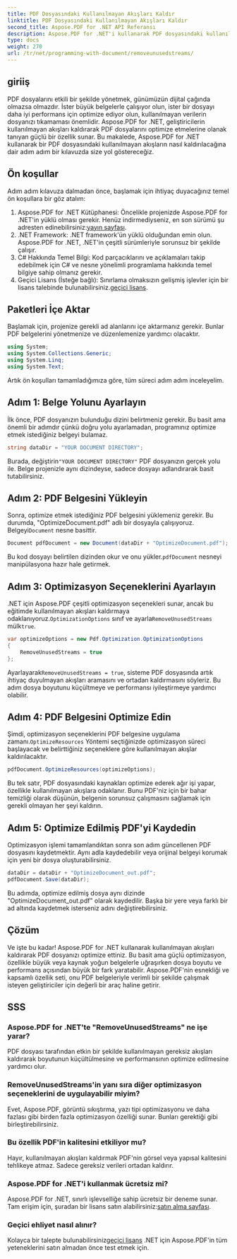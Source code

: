 ```yaml
---
title: PDF Dosyasındaki Kullanılmayan Akışları Kaldır
linktitle: PDF Dosyasındaki Kullanılmayan Akışları Kaldır
second_title: Aspose.PDF for .NET API Referansı
description: Aspose.PDF for .NET'i kullanarak PDF dosyasındaki kullanılmayan akışları nasıl kaldıracağınızı ve dosya boyutunu ve performansını nasıl iyileştireceğinizi öğrenin.
type: docs
weight: 270
url: /tr/net/programming-with-document/removeunusedstreams/
---
```

## giriiş

PDF dosyalarını etkili bir şekilde yönetmek, günümüzün dijital çağında olmazsa olmazdır. İster büyük belgelerle çalışıyor olun, ister bir dosyayı daha iyi performans için optimize ediyor olun, kullanılmayan verilerin dosyanızı tıkamaması önemlidir. Aspose.PDF for .NET, geliştiricilerin kullanılmayan akışları kaldırarak PDF dosyalarını optimize etmelerine olanak tanıyan güçlü bir özellik sunar. Bu makalede, Aspose.PDF for .NET kullanarak bir PDF dosyasındaki kullanılmayan akışların nasıl kaldırılacağına dair adım adım bir kılavuzda size yol göstereceğiz.

## Ön koşullar

Adım adım kılavuza dalmadan önce, başlamak için ihtiyaç duyacağınız temel ön koşullara bir göz atalım:

1.  Aspose.PDF for .NET Kütüphanesi: Öncelikle projenizde Aspose.PDF for .NET'in yüklü olması gerekir. Henüz indirmediyseniz, en son sürümü şu adresten edinebilirsiniz:[yayın sayfası](https://releases.aspose.com/pdf/net/).
2. .NET Framework: .NET framework'ün yüklü olduğundan emin olun. Aspose.PDF for .NET, .NET'in çeşitli sürümleriyle sorunsuz bir şekilde çalışır.
3. C# Hakkında Temel Bilgi: Kod parçacıklarını ve açıklamaları takip edebilmek için C# ve nesne yönelimli programlama hakkında temel bilgiye sahip olmanız gerekir.
4.  Geçici Lisans (İsteğe bağlı): Sınırlama olmaksızın gelişmiş işlevler için bir lisans talebinde bulunabilirsiniz.[geçici lisans](https://purchase.aspose.com/temporary-license/).


## Paketleri İçe Aktar

Başlamak için, projenize gerekli ad alanlarını içe aktarmanız gerekir. Bunlar PDF belgelerini yönetmenize ve düzenlemenize yardımcı olacaktır.

```csharp
using System;
using System.Collections.Generic;
using System.Linq;
using System.Text;
```

Artık ön koşulları tamamladığımıza göre, tüm süreci adım adım inceleyelim.

## Adım 1: Belge Yolunu Ayarlayın

İlk önce, PDF dosyanızın bulunduğu dizini belirtmeniz gerekir. Bu basit ama önemli bir adımdır çünkü doğru yolu ayarlamadan, programınız optimize etmek istediğiniz belgeyi bulamaz.

```csharp
string dataDir = "YOUR DOCUMENT DIRECTORY";
```

 Burada, değiştirin`"YOUR DOCUMENT DIRECTORY"` PDF dosyanızın gerçek yolu ile. Belge projenizle aynı dizindeyse, sadece dosyayı adlandırarak basit tutabilirsiniz.

## Adım 2: PDF Belgesini Yükleyin

Sonra, optimize etmek istediğiniz PDF belgesini yüklemeniz gerekir. Bu durumda, "OptimizeDocument.pdf" adlı bir dosyayla çalışıyoruz. Belgeyi`Document` nesne basittir.

```csharp
Document pdfDocument = new Document(dataDir + "OptimizeDocument.pdf");
```

 Bu kod dosyayı belirtilen dizinden okur ve onu yükler.`pdfDocument` nesneyi manipülasyona hazır hale getirmek.

## Adım 3: Optimizasyon Seçeneklerini Ayarlayın

 .NET için Aspose.PDF çeşitli optimizasyon seçenekleri sunar, ancak bu eğitimde kullanılmayan akışları kaldırmaya odaklanıyoruz.`OptimizationOptions` sınıf ve ayarla`RemoveUnusedStreams` mülk`true`.

```csharp
var optimizeOptions = new Pdf.Optimization.OptimizationOptions
{
    RemoveUnusedStreams = true
};
```

 Ayarlayarak`RemoveUnusedStreams = true`, sisteme PDF dosyasında artık ihtiyaç duyulmayan akışları aramasını ve ortadan kaldırmasını söyleriz. Bu adım dosya boyutunu küçültmeye ve performansı iyileştirmeye yardımcı olabilir.

## Adım 4: PDF Belgesini Optimize Edin

 Şimdi, optimizasyon seçeneklerini PDF belgesine uygulama zamanı.`OptimizeResources` Yöntemi seçtiğinizde optimizasyon süreci başlayacak ve belirttiğiniz seçeneklere göre kullanılmayan akışlar kaldırılacaktır.

```csharp
pdfDocument.OptimizeResources(optimizeOptions);
```

Bu tek satır, PDF dosyasındaki kaynakları optimize ederek ağır işi yapar, özellikle kullanılmayan akışlara odaklanır. Bunu PDF'niz için bir bahar temizliği olarak düşünün, belgenin sorunsuz çalışmasını sağlamak için gerekli olmayan her şeyi kaldırın.

## Adım 5: Optimize Edilmiş PDF'yi Kaydedin

Optimizasyon işlemi tamamlandıktan sonra son adım güncellenen PDF dosyasını kaydetmektir. Aynı adla kaydedebilir veya orijinal belgeyi korumak için yeni bir dosya oluşturabilirsiniz.

```csharp
dataDir = dataDir + "OptimizeDocument_out.pdf";
pdfDocument.Save(dataDir);
```

Bu adımda, optimize edilmiş dosya aynı dizinde "OptimizeDocument_out.pdf" olarak kaydedilir. Başka bir yere veya farklı bir ad altında kaydetmek isterseniz adını değiştirebilirsiniz.

## Çözüm

Ve işte bu kadar! Aspose.PDF for .NET kullanarak kullanılmayan akışları kaldırarak PDF dosyanızı optimize ettiniz. Bu basit ama güçlü optimizasyon, özellikle büyük veya kaynak yoğun belgelerle uğraşırken dosya boyutu ve performans açısından büyük bir fark yaratabilir. Aspose.PDF'nin esnekliği ve kapsamlı özellik seti, onu PDF belgeleriyle verimli bir şekilde çalışmak isteyen geliştiriciler için değerli bir araç haline getirir.

## SSS

### Aspose.PDF for .NET'te "RemoveUnusedStreams" ne işe yarar?
PDF dosyası tarafından etkin bir şekilde kullanılmayan gereksiz akışları kaldırarak boyutunun küçültülmesine ve performansının optimize edilmesine yardımcı olur.

### RemoveUnusedStreams'in yanı sıra diğer optimizasyon seçeneklerini de uygulayabilir miyim?
Evet, Aspose.PDF, görüntü sıkıştırma, yazı tipi optimizasyonu ve daha fazlası gibi birden fazla optimizasyon özelliği sunar. Bunları gerektiği gibi birleştirebilirsiniz.

### Bu özellik PDF'in kalitesini etkiliyor mu?
Hayır, kullanılmayan akışları kaldırmak PDF'nin görsel veya yapısal kalitesini tehlikeye atmaz. Sadece gereksiz verileri ortadan kaldırır.

### Aspose.PDF for .NET'i kullanmak ücretsiz mi?
 Aspose.PDF for .NET, sınırlı işlevselliğe sahip ücretsiz bir deneme sunar. Tam erişim için, şuradan bir lisans satın alabilirsiniz:[satın alma sayfası](https://purchase.aspose.com/buy).

### Geçici ehliyet nasıl alınır?
 Kolayca bir talepte bulunabilirsiniz[geçici lisans](https://purchase.aspose.com/temporary-license/) .NET için Aspose.PDF'in tüm yeteneklerini satın almadan önce test etmek için.